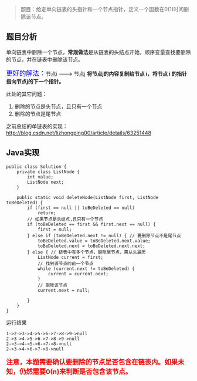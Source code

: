 > 题目：给定单向链表的头指针和一个节点指针，定义一个函数在0(1)时间删除该节点。
## **题目分析**
单向链表中删除一个节点，**常规做法**是从链表的头结点开始，顺序变量查找要删除的节点，并在链表中删除该节点。

<font color = #0000ff size = 4>更好的解法：</font>节点i ---> 节点j
**将节点j的内容复制给节点 i，将节点 i 的指针指向节点j的下一个指针。**

此处的其它问题：
1. 删除的节点是头节点，且只有一个节点
2. 删除的节点是尾节点

之前总结的单链表的实现：http://blog.csdn.net/lizhongping00/article/details/63251448

## **Java实现**
```
public class Solution {
	private class ListNode {
		int value;
		ListNode next;
	}

	public static void deleteNode(ListNode first, ListNode toBeDeleted) {
		if (first == null || toBeDeleted == null)
			return;
		// 如果节点是头结点,且只有一个节点
		if (toBeDeleted == first && first.next == null) {
			first = null;
		} else if (toBeDeleted.next != null) { // 要删除节点不是尾节点
			toBeDeleted.value = toBeDeleted.next.value;
			toBeDeleted.next = toBeDeleted.next.next;
		} else { // 链表中有多个节点，删除尾节点，需从头遍历
			ListNode current = first;
			// 找到该节点的前一个节点
			while (current.next != toBeDeleted) {
				current = current.next;
			}
			// 删除该节点
			current.next = null;

		}
	}
}
```
运行结果

```
1->2->3->4->5->6->7->8->9->null
2->3->4->5->6->7->8->9->null
2->3->4->5->6->7->8->null
2->3->4->6->7->8->null
```

**<font color = #ff0000 size = 4>注意，本题需要确认要删除的节点是否包含在链表内。如果未知，仍然需要0(n)来判断是否包含该节点。</font>**